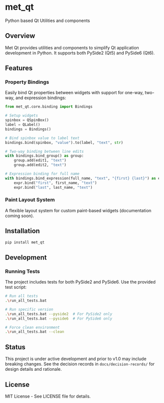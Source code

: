 # met_qt
Python based Qt Utilities and components

## Overview

Met Qt provides utilities and components to simplify Qt application development in Python. It supports both PySide2 (Qt5) and PySide6 (Qt6).

## Features

### Property Bindings

Easily bind Qt properties between widgets with support for one-way, two-way, and expression bindings:

```python
from met_qt.core.binding import Bindings

# Setup widgets
spinbox = QSpinBox()
label = QLabel()
bindings = Bindings()

# Bind spinbox value to label text
bindings.bind(spinbox, "value").to(label, "text", str)

# Two-way binding between line edits
with bindings.bind_group() as group:
    group.add(edit1, "text")
    group.add(edit2, "text")

# Expression binding for full name
with bindings.bind_expression(full_name, "text", "{first} {last}") as expr:
    expr.bind("first", first_name, "text")
    expr.bind("last", last_name, "text")
```

### Paint Layout System

A flexible layout system for custom paint-based widgets (documentation coming soon).

## Installation

```bash
pip install met_qt
```

## Development

### Running Tests

The project includes tests for both PySide2 and PySide6. Use the provided test script:

```bash
# Run all tests
.\run_all_tests.bat

# Run specific version
.\run_all_tests.bat --pyside2  # For PySide2 only
.\run_all_tests.bat --pyside6  # For PySide6 only

# Force clean environment
.\run_all_tests.bat --clean
```

## Status

This project is under active development and prior to v1.0 may include breaking changes.
See the decision records in `docs/decision-records/` for design details and rationale.

## License

MIT License - See LICENSE file for details.
